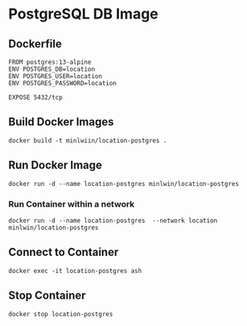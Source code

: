 # PostgreSQL DB Image

## Dockerfile

```
FROM postgres:13-alpine
ENV POSTGRES_DB=location
ENV POSTGRES_USER=location
ENV POSTGRES_PASSWORD=location

EXPOSE 5432/tcp
```

## Build Docker Images
```
docker build -t minlwiin/location-postgres .
```

## Run Docker Image
```
docker run -d --name location-postgres minlwin/location-postgres
```

### Run Container within a network
```
docker run -d --name location-postgres  --network location minlwin/location-postgres
```

## Connect to Container
```
docker exec -it location-postgres ash
```

## Stop Container
```
docker stop location-postgres
```